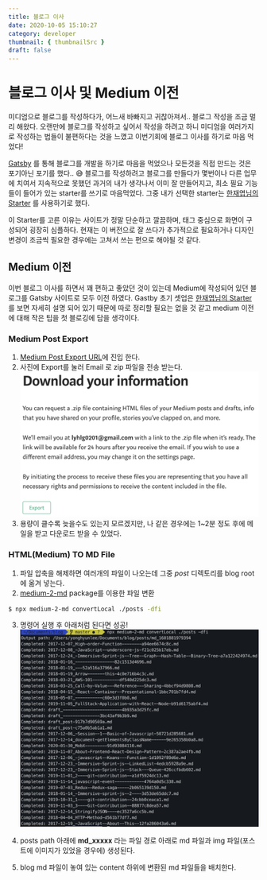 ```yaml
---
title: 블로그 이사
date: 2020-10-05 15:10:27
category: developer
thumbnail: { thumbnailSrc }
draft: false
---
```


# 블로그 이사 및 Medium 이전

미디엄으로 블로그를 작성하다가, 어느새 바빠지고 귀찮아져서.. 블로그 작성을 조금 멀리 해왔다.
오랜만에 블로그를 작성하고 싶어서 작성을 하려고 하니 미디엄을 여러가지로 작성하는 법들이 불편하다는 것을 느꼈고 이번기회에 블로그 이사를 하기로 마음 먹었다!

[Gatsby](https://www.gatsbyjs.com/ 'Gatsby') 를 통해 블로그를 개발을 하기로 마음을 먹었으나 모든것을 직접 만드는 것은 포기아닌 포기를 했다.. 😅
블로그를 작성하려고 블로그를 만들다가 몇번이나 다른 업무에 치여서 지속적으로 못했던 과거의 내가 생각나서 이미 잘 만들어지고, 최소 필요 기능들이 들어가 있는 starter를 쓰기로 마음먹었다.
그중 내가 선택한 starter는 [한재엽님의 Starter](https://github.com/JaeYeopHan/gatsby-starter-bee '한재엽님의 Starter') 를 사용하기로 했다.

이 Starter를 고른 이유는 사이트가 정말 단순하고 깔끔하며, 태그 중심으로 화면이 구성되어 굉장히 심플하다. 현재는 이 버전으로 잘 쓰다가 추가적으로 필요하거나 디자인 변경이 조금씩 필요한 경우에는 고쳐서 쓰는 편으로 해야될 것 같다.

## Medium 이전

이번 블로그 이사를 하면서 꽤 편하고 좋았던 것이 있는데 Medium에 작성되어 있던 블로그를 Gatsby 사이트로 모두 이전 하였다. Gastby 초기 셋업은 [한재엽님의 Starter](https://github.com/JaeYeopHan/gatsby-starter-bee '한재엽님의 Starter') 를 보면 자세히 설명 되어 있기 때문에 따로 정리할 필요는 없을 것 같고 medium 이전에 대해 작은 팁을 첫 블로깅에 담을 생각이다.

### Medium Post Export

1. [Medium Post Export URL](https://medium.com/me/export 'Medium Post Export URL')에 진입 한다.
2. 사진에 Export를 눌러 Email 로 zip 파일을 전송 받는다.
   ![](./img/export-medium.png)
3. 용량이 클수록 늦을수도 있는지 모르겠지만, 나 같은 경우에는 1~2분 정도 후에 메일을 받고 다운로드 받을 수 있었다.

### HTML(Medium) TO MD File

1. 파일 압축을 해제하면 여러개의 파일이 나오는데 그중 _post_ 디렉토리를 blog root에 옮겨 넣는다.
2. [medium-2-md](https://github.com/gautamdhameja/medium-2-md 'medium-2-md') package를 이용한 파일 변환

```bash
$ npx medium-2-md convertLocal ./posts -dfi
```

3. 명령어 실행 후 아래처럼 된다면 성공!
   ![](./img/blog-html-2-md.png)

4. posts path 아래에 **md_xxxxx** 라는 파일 경로 아래로 md 파일과 img 파일(포스트에 이미지가 있었을 경우에) 생성된다.
5. blog md 파일이 놓여 있는 content 하위에 변환된 md 파일들을 배치한다.
